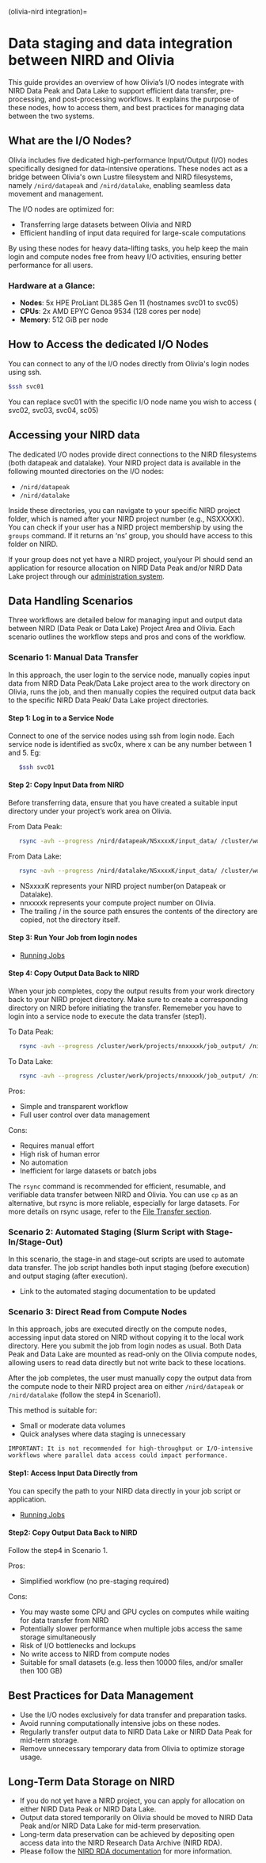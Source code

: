 (olivia-nird integration)=

# Data staging and data integration between NIRD and Olivia

This guide provides an overview of how Olivia’s I/O nodes integrate with NIRD Data Peak and Data Lake to support 
efficient data transfer, pre-processing, and post-processing workflows. It explains the purpose of these nodes, 
how to access them, and best practices for managing data between the two systems.

## What are the I/O Nodes?

Olivia includes five dedicated high-performance Input/Output (I/O) nodes specifically designed for data-intensive 
operations. These nodes act as a bridge between Olivia's own Lustre filesystem and NIRD filesystems, 
namely `/nird/datapeak` and `/nird/datalake`, enabling seamless data movement and management.

The I/O nodes are optimized for:

- Transferring large datasets between Olivia and NIRD
- Efficient handling of input data required for large-scale computations

By using these nodes for heavy data-lifting tasks, you help keep the main login and compute nodes free from heavy 
I/O activities, ensuring better performance for all users.

### Hardware at a Glance:
- **Nodes**: 5x HPE ProLiant DL385 Gen 11 (hostnames svc01 to svc05)
- **CPUs**: 2x AMD EPYC Genoa 9534 (128 cores per node)
- **Memory**: 512 GiB per node

## How to Access the dedicated I/O Nodes

You can connect to any of the I/O nodes directly from Olivia's login nodes using ssh.

   ```bash
   $ssh svc01
   ```
You can replace svc01 with the specific I/O node name you wish to access ( svc02, svc03, svc04, sc05)

## Accessing your NIRD data

The dedicated I/O nodes provide direct connections to the NIRD  filesystems (both datapeak and datalake).
Your NIRD project data is available in the following mounted directories on the I/O nodes:

- `/nird/datapeak`
- `/nird/datalake`

Inside these directories, you can navigate to your specific NIRD project folder, which is named after your 
NIRD project number (e.g., NSXXXXK). You can check if your user has a NIRD project membership by using the
 `groups` command. If it returns an ‘ns’ group, you should have access to this folder on NIRD.

If your group does not yet have a NIRD project, you/your PI should send an application for resource allocation 
on  NIRD Data Peak and/or NIRD Data Lake project through our [administration system](https://www.metacenter.no).

## Data Handling Scenarios

Three workflows are detailed below for managing input and output data between NIRD (Data Peak or Data Lake) 
Project Area and Olivia. Each scenario outlines the workflow steps and pros and cons of the workflow.

### Scenario 1: Manual Data Transfer

In this approach, the user login to the service node, manually copies input data from NIRD Data Peak/Data Lake 
project area  to the work directory on Olivia, runs the job, and then manually copies the required output data back to the specific NIRD  Data Peak/ Data Lake project directories.

#### Step 1: Log in to a Service Node
Connect to one of the service nodes using ssh from login node.
Each service node is identified as svc0x, where x can be any number between 1 and 5.
Eg: 

```bash
   $ssh svc01
   ```
#### Step 2: Copy Input Data from NIRD

Before transferring data, ensure that you have created a suitable input directory under your project’s work area on Olivia.

From Data Peak:

```bash
   rsync -avh --progress /nird/datapeak/NSxxxxK/input_data/ /cluster/work/projects/nnxxxxk/job_input/
   ```
From Data Lake:

```bash
   rsync -avh --progress /nird/datalake/NSxxxxK/input_data/ /cluster/work/projects/nnxxxxk/job_input/
   ```

- NSxxxxK represents your NIRD project number(on Datapeak or Datalake).
- nnxxxxk represents your compute project number on Olivia.
- The trailing / in the source path ensures the contents of the directory are copied, not the directory itself.

#### Step 3: Run Your Job from login nodes

- [Running Jobs](running-jobs)

#### Step 4: Copy Output Data Back to NIRD

When your job completes, copy the output results from your work directory back to your NIRD project directory.
Make sure to create a corresponding directory on NIRD before initiating the transfer.
Rememeber you have to login into a service node to execute the data transfer (step1).

To Data Peak:
```bash
   rsync -avh --progress /cluster/work/projects/nnxxxxk/job_output/ /nird/datapeak/NSxxxxK/results/
   ```
To Data Lake: 
```bash    
   rsync -avh --progress /cluster/work/projects/nnxxxxk/job_output/ /nird/datalake/NSxxxxK/results/
   ```
Pros:

- Simple and transparent workflow
- Full user control over data management

Cons:
 
- Requires manual effort
- High risk of human error
- No automation
- Inefficient for large datasets or batch jobs

The `rsync` command is recommended for efficient, resumable, and verifiable data transfer between NIRD and Olivia.
You can use `cp` as an alternative, but rsync is more reliable, especially for large datasets.
For more details on rsync usage, refer to the [File Transfer section](file-transfer).

### Scenario 2: Automated Staging (Slurm Script with Stage-In/Stage-Out)

In this scenario, the stage-in and stage-out scripts are used to automate data transfer. The job script handles both input staging (before execution) and output staging (after execution).

- Link to the automated staging documentation to be updated

### Scenario 3: Direct Read from Compute Nodes

In this approach, jobs are executed directly on the compute nodes, accessing input data stored on NIRD without
copying it to the local work directory. Here you submit the job from login nodes as usual. 
Both Data Peak and Data Lake  are mounted as read-only on the Olivia
compute nodes, allowing users to read data directly but not write back to these locations.

After the job completes, the user must manually copy the output data from the compute node to their NIRD project 
area on either `/nird/datapeak` or `/nird/datalake` (follow the step4 in Scenario1).

This method is suitable for:
- Small or moderate data volumes
- Quick analyses where data staging is unnecessary
 
```{note}
IMPORTANT: It is not recommended for high-throughput or I/O-intensive workflows where parallel data access could impact performance.
```

#### Step1: Access Input Data Directly from

You can specify the path to your NIRD data directly in your job script or application.
- [Running Jobs](running-jobs)

#### Step2: Copy Output Data Back to NIRD

Follow the step4 in Scenario 1.

Pros:

- Simplified workflow (no pre-staging required)

Cons:

- You may waste some CPU and GPU cycles on computes while waiting for data transfer from NIRD
- Potentially slower performance when multiple jobs access the same storage simultaneously
- Risk of I/O bottlenecks and lockups
- No write access to NIRD from compute nodes
- Suitable for small datasets (e.g. less then 10000 files, and/or smaller then 100 GB)


## Best Practices for Data Management

- Use the I/O nodes exclusively for data transfer and preparation tasks.
- Avoid running computationally intensive jobs on these nodes.
- Regularly transfer output data to NIRD Data Lake or NIRD Data Peak for mid-term storage.
- Remove unnecessary temporary data from Olivia to optimize storage usage.

## Long-Term Data Storage on NIRD

- If you do not yet have a NIRD project, you can apply for allocation on either NIRD Data Peak or NIRD Data Lake.
- Output data stored temporarily on Olivia should be moved to NIRD Data Peak and/or NIRD Data Lake for mid-term preservation.
- Long-term data preservation can be achieved by depositing open access data into the NIRD Research Data Archive (NIRD RDA). 
- Please follow the [NIRD RDA documentation](research-data-archive) for more information.

